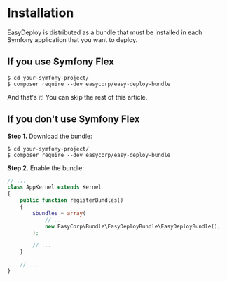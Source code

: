Installation
============

EasyDeploy is distributed as a bundle that must be installed in each Symfony
application that you want to deploy.

If you use Symfony Flex
-----------------------

```console
$ cd your-symfony-project/
$ composer require --dev easycorp/easy-deploy-bundle
```

And that's it! You can skip the rest of this article.

If you don't use Symfony Flex
-----------------------------

**Step 1.** Download the bundle:

```console
$ cd your-symfony-project/
$ composer require --dev easycorp/easy-deploy-bundle
```

**Step 2.** Enable the bundle:

```php
// ...
class AppKernel extends Kernel
{
    public function registerBundles()
    {
        $bundles = array(
            // ...
            new EasyCorp\Bundle\EasyDeployBundle\EasyDeployBundle(),
        );

        // ...
    }

    // ...
}
```
